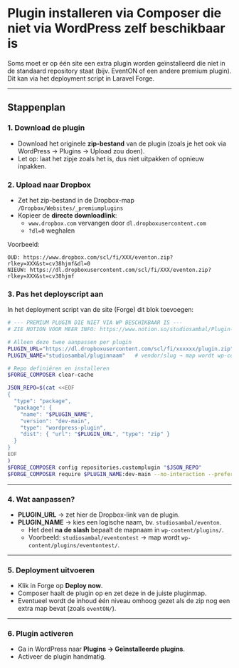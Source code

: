 # Plugin installeren via Composer die niet via WordPress zelf beschikbaar is

Soms moet er op één site een extra plugin worden geïnstalleerd die niet in de standaard repository staat (bijv. EventON of een andere premium plugin). Dit kan via het deployment script in Laravel Forge.

---

## Stappenplan

### 1. Download de plugin

- Download het originele **zip-bestand** van de plugin (zoals je het ook via WordPress → Plugins → Upload zou doen).
- Let op: laat het zipje zoals het is, dus niet uitpakken of opnieuw inpakken.

### 2. Upload naar Dropbox

- Zet het zip-bestand in de Dropbox-map `/Dropbox/Websites/_premiumplugins`
- Kopieer de **directe downloadlink**:
    - `www.dropbox.com` vervangen door `dl.dropboxusercontent.com`
    - `?dl=0` weghalen

Voorbeeld:

```
OUD: https://www.dropbox.com/scl/fi/XXX/eventon.zip?rlkey=XXX&st=cv38hjmf&dl=0
NIEUW: https://dl.dropboxusercontent.com/scl/fi/XXX/eventon.zip?rlkey=XXX&st=cv38hjmf
```

### 3. Pas het deployscript aan

In het deployment script van de site (Forge) dit blok toevoegen:

```bash
# --- PREMIUM PLUGIN DIE NIET VIA WP BESCHIKBAAR IS ---
# ZIE NOTION VOOR MEER INFO: https://www.notion.so/studiosambal/Plugin-installeren-via-Composer-die-niet-via-WordPress-zelf-beschikbaar-is-2714cc6762a780b6a773ec1fa012d223?source=copy_link

# Alleen deze twee aanpassen per plugin
PLUGIN_URL="https://dl.dropboxusercontent.com/scl/fi/xxxxxx/plugin.zip"
PLUGIN_NAME="studiosambal/pluginnaam"   # vendor/slug → map wordt wp-content/plugins/<slug>/

# Repo definiëren en installeren
$FORGE_COMPOSER clear-cache

JSON_REPO=$(cat <<EOF
{
  "type": "package",
  "package": {
    "name": "$PLUGIN_NAME",
    "version": "dev-main",
    "type": "wordpress-plugin",
    "dist": { "url": "$PLUGIN_URL", "type": "zip" }
  }
}
EOF
)
$FORGE_COMPOSER config repositories.customplugin "$JSON_REPO"
$FORGE_COMPOSER require $PLUGIN_NAME:dev-main --no-interaction --prefer-dist -o --no-progress

```

---

### 4. Wat aanpassen?

- **PLUGIN_URL** → zet hier de Dropbox-link van de plugin.
- **PLUGIN_NAME** → kies een logische naam, bv. `studiosambal/eventon`.
    - Het deel **na de slash** bepaalt de mapnaam in `wp-content/plugins/`.
    - Voorbeeld: `studiosambal/eventontest` → map wordt `wp-content/plugins/eventontest/`.

---

### 5. Deployment uitvoeren

- Klik in Forge op **Deploy now**.
- Composer haalt de plugin op en zet deze in de juiste pluginmap.
- Eventueel wordt de inhoud één niveau omhoog gezet als de zip nog een extra map bevat (zoals `eventON/`).

---

### 6. Plugin activeren

- Ga in WordPress naar **Plugins → Geïnstalleerde plugins**.
- Activeer de plugin handmatig.

